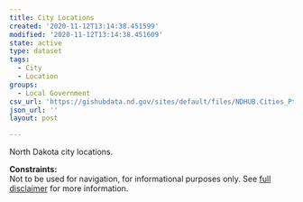 ```yaml
---
title: City Locations
created: '2020-11-12T13:14:38.451599'
modified: '2020-11-12T13:14:38.451609'
state: active
type: dataset
tags:
  - City
  - Location
groups:
  - Local Government
csv_url: 'https://gishubdata.nd.gov/sites/default/files/NDHUB.Cities_Pts.csv'
json_url: ''
layout: post

---
```

<p>North Dakota city locations.</p>
<p><strong>Constraints:</strong><br />
Not to be used for navigation, for informational purposes only. See <a href="/north-dakota-disclaimer">full disclaimer</a> for more information.</p>

